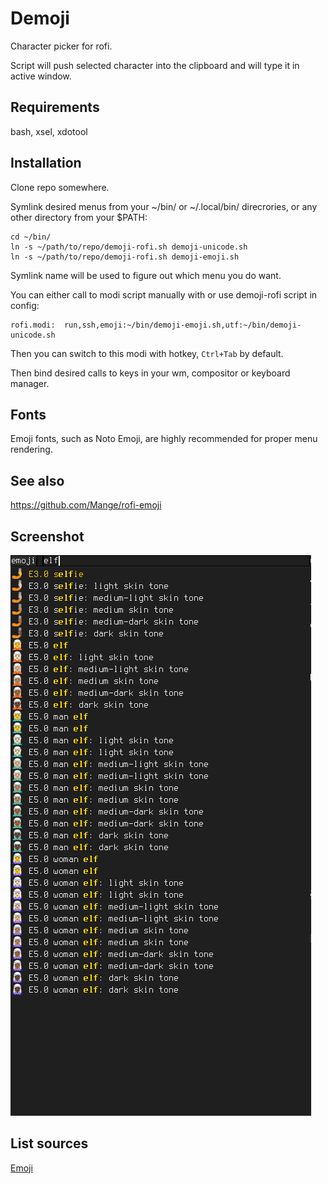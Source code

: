 # Demoji #

Character picker for rofi.

Script will push selected character into the clipboard and will type
it in active window.

## Requirements ##

bash, xsel, xdotool

## Installation ##

Clone repo somewhere.

Symlink desired menus from your ~/bin/ or ~/.local/bin/ direcrories,
or any other directory from your $PATH:

    cd ~/bin/
    ln -s ~/path/to/repo/demoji-rofi.sh demoji-unicode.sh
    ln -s ~/path/to/repo/demoji-rofi.sh demoji-emoji.sh
    
Symlink name will be used to figure out which menu you do want.    

You can either call to modi script manually with or use demoji-rofi
script in config:

    rofi.modi:  run,ssh,emoji:~/bin/demoji-emoji.sh,utf:~/bin/demoji-unicode.sh

Then you can switch to this modi with hotkey, `Ctrl+Tab` by default.

Then bind desired calls to keys in your wm, compositor or keyboard manager.

## Fonts ##

Emoji fonts, such as Noto Emoji, are highly recommended for proper
menu rendering.

## See also ## 

<https://github.com/Mange/rofi-emoji>

## Screenshot ##

![screenshot](screenshot.png)

## List sources ##

[Emoji](https://unicode.org/Public/emoji/)
